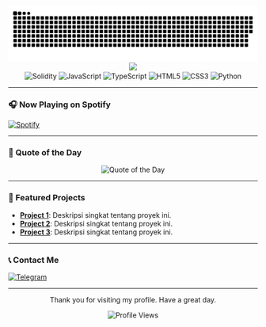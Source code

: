 <div align="center">
  <img src="https://raw.githubusercontent.com/kaitouoim/kaitouoim/output/github-contribution-grid-snake.svg" alt="snake animation" />
</div>

<div align="center">
  <img src="https://readme-typing-svg.herokuapp.com/?lines=Welcome+to+my+profile!;Full-stack+Developer;Blockchain+Enthusiast;Always+learning+new+things&font=Fira%20Code&center=true&width=380&height=50">
</div>

<div align="center">
  <img src="https://img.shields.io/badge/Solidity-363636?style=for-the-badge&logo=solidity&logoColor=white" alt="Solidity" />
  <img src="https://img.shields.io/badge/JavaScript-F7DF1E?style=for-the-badge&logo=javascript&logoColor=black" alt="JavaScript" />
  <img src="https://img.shields.io/badge/TypeScript-3178C6?style=for-the-badge&logo=typescript&logoColor=white" alt="TypeScript" />
  <img src="https://img.shields.io/badge/HTML5-E34F26?style=for-the-badge&logo=html5&logoColor=white" alt="HTML5" />
  <img src="https://img.shields.io/badge/CSS3-1572B6?style=for-the-badge&logo=css3&logoColor=white" alt="CSS3" />
  <img src="https://img.shields.io/badge/Python-3776AB?style=for-the-badge&logo=python&logoColor=white" alt="Python" />
</div>

---

### 🎧 Now Playing on Spotify
[![Spotify](https://spotify-now-playing-kaitouoim.vercel.app/api/spotify)](https://open.spotify.com/user/your_spotify_id)

---

### 📜 Quote of the Day
<div align="center">
  <img src="https://quotes-github-readme.vercel.app/api?type=horizontal&theme=radical" alt="Quote of the Day" />
</div>

---

### 🚀 Featured Projects
- **[Project 1](https://github.com/kaitouoim/project1)**: Deskripsi singkat tentang proyek ini.
- **[Project 2](https://github.com/kaitouoim/project2)**: Deskripsi singkat tentang proyek ini.
- **[Project 3](https://github.com/kaitouoim/project3)**: Deskripsi singkat tentang proyek ini.

---

### 📞 Contact Me
<a href="https://t.me/kaitouoim" target="_blank">
  <img src="https://img.shields.io/badge/Telegram-2CA5E0?style=for-the-badge&logo=telegram&logoColor=white" alt="Telegram" />
</a>

---

<p align="center">Thank you for visiting my profile. Have a great day.</p>

<div align="center">
  <img src="https://komarev.com/ghpvc/?username=kaitouoim&label=Profile%20views&color=0e75b6&style=flat" alt="Profile Views" />
</div>
